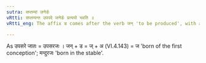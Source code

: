 ```yaml
---
sutra: सप्तम्यां जनेर्डः
vRtti: सप्तम्यन्त उपपदे जनेर्डः प्रत्ययो भवति ॥
vRtti_eng: The affix ड comes after the verb जन् 'to be produced', with a past signification, when the word, in composition with it, is in the locative case.

---
```

As उपसरे जातः = उपसरजः । जन् + ड = ज् + अ (VI.4.143) = ज 'born of the first conception'; मन्दुरजः 'born in the stable'.